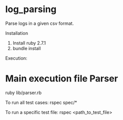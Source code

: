 # log_parsing

Parse logs in a given csv format.

Installation

  1. Install ruby 2.7.1
  2. bundle install
  
 Execution: 
 # Main execution file Parser
 ruby lib/parser.rb
 
 To run all test cases:
  rspec spec/*
  
 To run a specific test file:
    rspec <path_to_test_file>
